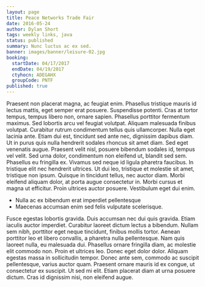 ```yaml
---
layout: page
title: Peace Networks Trade Fair
date: 2016-05-24
author: Dylan Short
tags: weekly links, java
status: published
summary: Nunc luctus ac ex sed.
banner: images/banner/leisure-02.jpg
booking:
  startDate: 04/17/2017
  endDate: 04/19/2017
  ctyhocn: ADEGAHX
  groupCode: PNTF
published: true
---
```

Praesent non placerat magna, ac feugiat enim. Phasellus tristique mauris id lectus mattis, eget semper erat posuere. Suspendisse potenti. Cras at tortor tempus, tempus libero non, ornare sapien. Phasellus porttitor fermentum maximus. Sed lobortis arcu vel feugiat volutpat. Aliquam malesuada finibus volutpat. Curabitur rutrum condimentum tellus quis ullamcorper. Nulla eget lacinia ante. Etiam dui est, tincidunt sed ante nec, dignissim dapibus diam. Ut in purus quis nulla hendrerit sodales rhoncus sit amet diam. Sed eget venenatis augue. Praesent velit nisl, posuere bibendum sodales id, tempus vel velit. Sed urna dolor, condimentum non eleifend ut, blandit sed sem.
Phasellus eu fringilla ex. Vivamus sed neque id ligula pharetra faucibus. In tristique elit nec hendrerit ultrices. Ut dui leo, tristique et molestie sit amet, tristique non ipsum. Quisque in tincidunt tellus, nec auctor diam. Morbi eleifend aliquam dolor, at porta augue consectetur in. Morbi cursus et magna ut efficitur. Proin ultrices auctor posuere. Vestibulum eget dui enim.

* Nulla ac ex bibendum erat imperdiet pellentesque
* Maecenas accumsan enim sed felis vulputate scelerisque.

Fusce egestas lobortis gravida. Duis accumsan nec dui quis gravida. Etiam iaculis auctor imperdiet. Curabitur laoreet dictum lectus a bibendum. Nullam sem nibh, porttitor eget neque tincidunt, finibus mollis tortor. Aenean porttitor leo et libero convallis, a pharetra nulla pellentesque. Nam quis laoreet nulla, eu malesuada dui. Phasellus ornare fringilla diam, ac molestie elit commodo non. Proin et ultrices leo. Donec eget dolor dolor. Aliquam egestas massa in sollicitudin tempor. Donec ante sem, commodo ac suscipit pellentesque, varius auctor quam. Praesent ornare mauris id ex congue, ut consectetur ex suscipit. Ut sed mi elit. Etiam placerat diam at urna posuere dictum. Cras id dignissim nisi, non eleifend augue.
